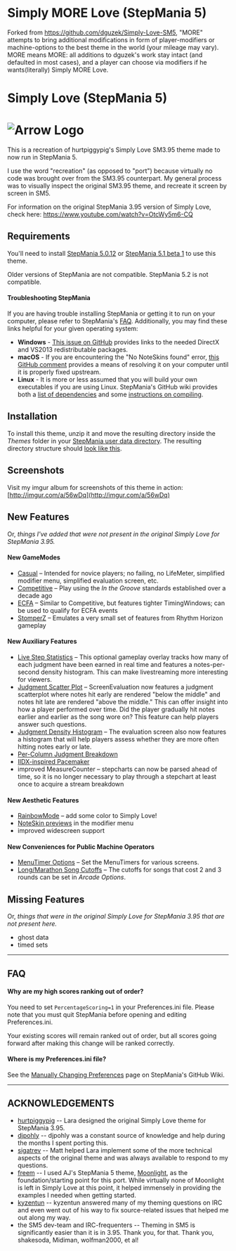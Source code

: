 # Simply MORE Love (StepMania 5)
Forked from https://github.com/dguzek/Simply-Love-SM5, "MORE" attempts to bring additional modifications in form of player-modifiers or machine-options to the best theme in the world (your mileage may vary). MORE means MORE: all additions to dguzek's work stay intact (and defaulted in most cases), and a player can choose via modifiers if he wants(literally) Simply MORE Love.



# Simply Love (StepMania 5)

![Arrow Logo](http://i.imgur.com/FyeguCQ.png)
======================

This is a recreation of hurtpiggypig's Simply Love SM3.95 theme made to now run in StepMania 5.

I use the word "recreation" (as opposed to "port") because virtually no code was brought over from the SM3.95 counterpart.  My general process was to visually inspect the original SM3.95 theme, and recreate it screen by screen in SM5.

For information on the original StepMania 3.95 version of Simply Love, check here:
https://www.youtube.com/watch?v=OtcWy5m6-CQ



## Requirements

You'll need to install [StepMania 5.0.12](https://github.com/stepmania/stepmania/releases/tag/v5.0.12) or [StepMania 5.1 beta 1](https://github.com/stepmania/stepmania/releases/tag/v5.1.0-b1) to use this theme.

Older versions of StepMania are not compatible.  StepMania 5.2 is not compatible.

#### Troubleshooting StepMania

If you are having trouble installing StepMania or getting it to run on your computer, please refer to StepMania's [FAQ](http://www.stepmania.com/faq/).  Additionally, you may find these links helpful for your given operating system:

  * **Windows** -  [This issue on GitHub](https://github.com/stepmania/stepmania-site/issues/64) provides links to the needed DirectX and VS2013 redistributable packages.
  * **macOS** - If you are encountering the "No NoteSkins found" error, [this GitHub comment](https://github.com/stepmania/stepmania/issues/1299#issuecomment-275114142) provides a means of resolving it on your computer until it is properly fixed upstream.
  * **Linux** - It is more or less assumed that you will build your own executables if you are using Linux.  StepMania's GitHub wiki provides both a [list of dependencies](https://github.com/stepmania/stepmania/wiki/Linux-Dependencies) and some [instructions on compiling](https://github.com/stepmania/stepmania/wiki/Compiling-StepMania).


## Installation

To install this theme, unzip it and move the resulting directory inside the *Themes* folder in your [StepMania user data directory](https://github.com/stepmania/stepmania/wiki/User-Data-Locations).  The resulting directory structure should [look like this](http://www.personal.psu.edu/djg270/sites/sm5/?open=11-4).

## Screenshots

Visit my imgur album for screenshots of this theme in action: [http://imgur.com/a/56wDq](http://imgur.com/a/56wDq)


## New Features
Or, *things I've added that were not present in the original Simply Love for StepMania 3.95.*

#### New GameModes

* [Casual](http://i.imgur.com/zLLhDWQh.png) – Intended for novice players; no failing, no LifeMeter, simplified modifier menu, simplified evaluation screen, etc.
* [Competitive](http://i.imgur.com/HS03hhJh.png) – Play using the *In the Groove* standards established over a decade ago
* [ECFA](http://i.imgur.com/teZtlbih.png) – Similar to Competitive, but features tighter TimingWindows; can be used to qualify for ECFA events
* [StomperZ](http://i.imgur.com/dOKTpVbh.png) – Emulates a very small set of features from Rhythm Horizon gameplay

#### New Auxiliary Features

  * [Live Step Statistics](https://imgur.com/w4ddgSK.png) – This optional gameplay overlay tracks how many of each judgment have been earned in real time and features a notes-per-second density histogram.  This can make livestreaming more interesting for viewers.
  * [Judgment Scatter Plot](https://i.imgur.com/JK5Li2w.png) – ScreenEvaluation now features a judgment scatterplot where notes hit early are rendered "below the middle" and notes hit late are rendered "above the middle." This can offer insight into how a player performed over time. Did the player gradually hit notes earlier and earlier as the song wore on? This feature can help players answer such questions.
  * [Judgment Density Histogram](https://i.imgur.com/FAuieAf.png) – The evaluation screen also now features a histogram that will help players assess whether they are more often hitting notes early or late.
  * [Per-Column Judgment Breakdown](https://imgur.com/ErcvncM.png)
  * [IIDX-inspired Pacemaker](http://i.imgur.com/NwN8Fnbh.png)
  * improved MeasureCounter – stepcharts can now be parsed ahead of time, so it is no longer necessary to play through a stepchart at least once to acquire a stream breakdown

#### New Aesthetic Features
 * [RainbowMode](http://i.imgur.com/aKsvrcch.png) – add some color to Simply Love!
 * [NoteSkin previews](https://imgur.com/NyHJGjc.png) in the modifier menu
 * improved widescreen support

#### New Conveniences for Public Machine Operators
  * [MenuTimer Options](http://imgur.com/DPffsdQh.png) – Set the MenuTimers for various screens.
  * [Long/Marathon Song Cutoffs](http://i.imgur.com/fzNJDVDh.png) – The cutoffs for songs that cost 2 and 3 rounds can be set in *Arcade Options*.


## Missing Features
Or, *things that were in the original Simply Love for StepMania 3.95 that are not present here.*

  * ghost data
  * timed sets


<hr>

## FAQ

#### Why are my high scores ranking out of order?
You need to set `PercentageScoring=1` in your Preferences.ini file.  Please note that you must quit StepMania before opening and editing Preferences.ini.

Your existing scores will remain ranked out of order, but all scores going forward after making this change will be ranked correctly.

#### Where is my Preferences.ini file?
See the [Manually Changing Preferences](https://github.com/stepmania/stepmania/wiki/Manually-Changing-Preferences) page on StepMania's GitHub Wiki.


<hr>

## ACKNOWLEDGEMENTS

* [hurtpiggypig](http://www.shirtpiggypig.com/) -- Lara designed the original Simply Love theme for StepMania 3.95.
* [djpohly](https://github.com/djpohly) -- djpohly was a constant source of knowledge and help during the months I spent porting this.
* [sigatrev](https://github.com/sigatrev) -- Matt helped Lara implement some of the more technical aspects of the original theme and was always available to respond to my questions.
* [freem](https://github.com/freem) -- I used AJ's StepMania 5 theme, [Moonlight](http://ssc.ajworld.net/?p=moonlight), as the foundation/starting point for this port.  While virtually none of Moonlight is left in Simply Love at this point, it helped immensely in providing the examples I needed when getting started.
* [kyzentun](https://github.com/kyzentun) -- kyzentun answered many of my theming questions on IRC and even went out of his way to fix source-related issues that helped me out along my way.
* the SM5 dev-team and IRC-frequenters -- Theming in SM5 is significantly easier than it is in 3.95.  Thank you, for that.  Thank you, shakesoda, Midiman, wolfman2000, et al!
